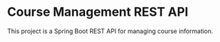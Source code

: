 # Course Management REST API
This project is a Spring Boot REST API for managing course information.
